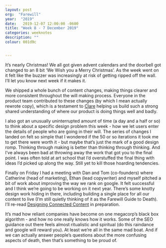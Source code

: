 ```yaml
---
layout: post
org:  "Farewill"
year:  "2019"
date:   2019-12-07 12:00:00 -0600
title: "Week 8 - 7 December 2019"
categories: weeknotes
description: ""
colour: 001d9c


---
```


It’s nearly Christmas! We all got given advent calendars and the doorbell got changed to an 8 bit ‘We Wish you a Merry Christmas’. As the week went on it felt like the buzzer was increasingly at risk of getting ripped off the wall. I’ll let you know next week if it makes it.

We shipped a whole bunch of content changes, making things clearer and more consistent throughout the will making process. Everyone in the product team contributed to these changes (by which I mean actually rewrote copy), which is a testament to [Clare](https://twitter.com/clareridd) helping us build such a strong shared understanding of where our product is doing things well and badly. 

I also got an unusually uninterrupted amount of time (a day and a half or so) to think about a specific design problem this week - how we let users enter the details of people who are going in their will. The series of changes I landed on felt so simple that I wondered if the 50 or so iterations it took me to get there were worth it - but maybe that’s just the mark of a good design romp. Thinking through making is better than thinking through thinking. And I’ve always been bad at throwing away the work that got you to the final point. I was often told at art school that I’d overstuffed the final thing with ideas I’d picked up along the way. Still yet to kill those hoarding tendencies. 

Finally on Friday I had a meeting with Dan and Tom (co-founders) where Catherine (head of marketing), Ethan (lead copywriter) and myself pitched a bit of work about improving the way we rank on google. It felt successful and I think we’re going to be working on it next year. There’s some knotty design work hiding in there, including building a single place for all our content to live (I’m still quietly thinking of it as the Farewill Guide to Death). I’ll re-read [Designing Connected Content](https://www.amazon.co.uk/Designing-Connected-Content-Products-Tomorrow/dp/0134763386) in preparation.

It’s mad how reliant companies have become on one megacorp’s black box algorithm - and how no one really knows how it works. Some of the SEO guidance out there feels almost ritualistic and spiritual (do this raindance and google will reward you). At least we’re all in the same mad boat. And if we can actually answer people’s questions about the more confusing aspects of death, then that’s something to be proud of.  


